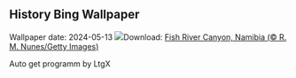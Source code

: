 ## History Bing Wallpaper
Wallpaper date: 2024-05-13
![](https://www.bing.com/th?id=OHR.NamibiaCanyon_EN-IN2812270328_UHD.jpg&w=1000)Download: [Fish River Canyon, Namibia (© R. M. Nunes/Getty Images)](https://www.bing.com/th?id=OHR.NamibiaCanyon_EN-IN2812270328_UHD.jpg)

Auto get programm by LtgX
